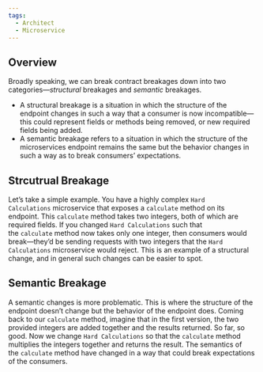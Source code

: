 ```yaml
---
tags:
  - Architect
  - Microservice
---
```


## Overview
Broadly speaking, we can break contract breakages down into two categories—_structural_ breakages and _semantic_ breakages. 
- A structural breakage is a situation in which the structure of the endpoint changes in such a way that a consumer is now incompatible—this could represent fields or methods being removed, or new required fields being added. 
- A semantic breakage refers to a situation in which the structure of the microservices endpoint remains the same but the behavior changes in such a way as to break consumers’ expectations.

## Strcutrual Breakage
Let’s take a simple example. You have a highly complex `Hard Calculations` microservice that exposes a `calculate` method on its endpoint. This `calculate` method takes two integers, both of which are required fields. If you changed `Hard Calculations` such that the `calculate` method now takes only one integer, then consumers would break—they’d be sending requests with two integers that the `Hard Calculations` microservice would reject. This is an example of a structural change, and in general such changes can be easier to spot.

## Semantic Breakage
A semantic changes is more problematic. This is where the structure of the endpoint doesn’t change but the behavior of the endpoint does. Coming back to our `calculate` method, imagine that in the first version, the two provided integers are added together and the results returned. So far, so good. Now we change `Hard Calculations` so that the `calculate` method multiplies the integers together and returns the result. The semantics of the `calculate` method have changed in a way that could break expectations of the consumers.